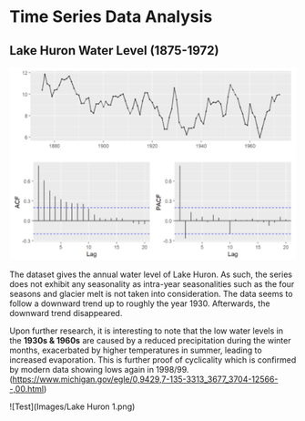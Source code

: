 # Time Series Data Analysis

## Lake Huron Water Level (1875-1972)

![Time Series Plot of Dataset](https://github.com/irfantaha/Projects-and-Assignments/blob/4e899b955177b12b0a252de361db279dfe58e135/Images/Lake%20Huron%201.png)

The dataset gives the annual water level of Lake Huron. As such, the series does not exhibit any seasonality as intra-year seasonalities such as the four seasons and glacier melt is not taken into consideration. The data seems to follow a downward trend up to roughly the year 1930. Afterwards, the downward trend disappeared.

Upon further research, it is interesting to note that the low water levels in the **1930s & 1960s** are caused by a reduced precipitation during the winter months, exacerbated by higher temperatures in summer, leading to increased evaporation. This is further proof of cyclicality which is confirmed by modern data showing lows again in 1998/99. (https://www.michigan.gov/egle/0,9429,7-135-3313_3677_3704-12566--,00.html)

![Test](Images/Lake Huron 1.png)

